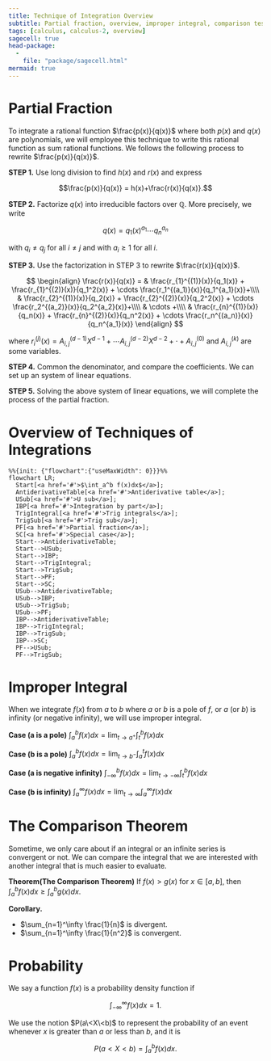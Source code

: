 ```yaml
---
title: Technique of Integration Overview
subtitle: Partial fraction, overview, improper integral, comparison test, and Probability 
tags: [calculus, calculus-2, overview]
sagecell: true
head-package:
  -
    file: "package/sagecell.html"
mermaid: true
---
```


# Partial Fraction

To integrate a rational function $\frac{p(x)}{q(x)}$ where both $p(x)$ and $q(x)$ are polynomials, we will employee this technique to write this rational function as sum rational functions. We follows the following process to rewrite $\frac{p(x)}{q(x)}$.

**STEP 1.** Use long division to find $h(x)$ and $r(x)$ and express

$$\frac{p(x)}{q(x)} = h(x)+\frac{r(x)}{q(x)}.$$

**STEP 2.** Factorize $q(x)$ into irreducible factors over $\mathbb{Q}$. More precisely, we write

$$q(x)=q_1(x)^{a_1}\cdots q_n^{a_n}$$

with $q_i\neq q_j$ for all $i\neq j$ and with $a_i\geq 1$ for all $i$.

**STEP 3.** Use the factorization in STEP 3 to rewrite $\frac{r(x)}{q(x)}$. 

$$
\begin{align}
\frac{r(x)}{q(x)}  = & \frac{r_{1}^{(1)}(x)}{q_1(x)} + \frac{r_{1}^{(2)}(x)}{q_1^2(x)} + \cdots \frac{r_1^{(a_1)}(x)}{q_1^{a_1}(x)}+\\\\
&  \frac{r_{2}^{(1)}(x)}{q_2(x)} + \frac{r_{2}^{(2)}(x)}{q_2^2(x)} + \cdots \frac{r_2^{(a_2)}(x)}{q_2^{a_2}(x)}+\\\\
& \cdots +\\\\
& \frac{r_{n}^{(1)}(x)}{q_n(x)} + \frac{r_{n}^{(2)}(x)}{q_n^2(x)} + \cdots \frac{r_n^{(a_n)}(x)}{q_n^{a_1}(x)}
\end{align}
$$

where $r_i^{(j)}(x) = A_{i,j}^{(d-1)}X^{d-1}+\cdots A_{i,j}^{(d-2)}X^{d-2}+\cdot +A_{i,j}^{(0)}$ and $A_{i,j}^{(k)}$ are some variables.

**STEP 4.** Common the denominator, and compare the coefficients. We can set up an system of linear equations.

**STEP 5.** Solving the above system of linear equations, we will complete the process of the partial fraction.

# Overview of Techniques of Integrations
```mermaid
%%{init: {"flowchart":{"useMaxWidth": 0}}}%%
flowchart LR;
  Start[<a href='#'>$\int_a^b f(x)dx$</a>];
  AntiderivativeTable[<a href='#'>Antiderivative table</a>];
  USub[<a href='#'>U sub</a>];
  IBP[<a href='#'>Integration by part</a>];
  TrigIntegral[<a href='#'>Trig integrals</a>];
  TrigSub[<a href='#'>Trig sub</a>];
  PF[<a href='#'>Partial fraction</a>];
  SC[<a href='#'>Special case</a>];
  Start-->AntiderivativeTable;
  Start-->USub;
  Start-->IBP;
  Start-->TrigIntegral;
  Start-->TrigSub;
  Start-->PF;
  Start-->SC;
  USub-->AntiderivativeTable;
  USub-->IBP;
  USub-->TrigSub;
  USub-->PF;
  IBP-->AntiderivativeTable;
  IBP-->TrigIntegral;
  IBP-->TrigSub;
  IBP-->SC;
  PF-->USub;
  PF-->TrigSub;
```

# Improper Integral

When we integrate $f(x)$ from $a$ to $b$ where $a$ or $b$ is a pole of $f$, or $a$ (or $b$) is infinity (or negative infinity), we will use improper integral. 

**Case (a is a pole)** $\displaystyle\int_a^bf(x)dx = \lim_{t\to a^+}\int_t^bf(x)dx$

**Case (b is a pole)** $\displaystyle\int_a^bf(x)dx = \lim_{t\to b^-}\int_a^{t}f(x)dx$

**Case (a is negative infinity)** $\displaystyle\int_{-\infty}^bf(x)dx = \lim_{t\to -\infty}\int_t^bf(x)dx$

**Case (b is infinity)** $\displaystyle\int_a^\infty f(x)dx = \lim_{t\to \infty}\int_a^\infty f(x)dx$

# The Comparison Theorem

Sometime, we only care about if an integral or an infinite series is convergent or not. We can compare the integral that we are interested with another integral that is much easier to evaluate.

**Theorem(The Comparison Theorem)** 
If $f(x)>g(x)$ for $x\in[a,b]$, then $\int_a^bf(x)dx\geq \int_a^b g(x)dx$.

**Corollary.**
- $\sum_{n=1}^\infty \frac{1}{n}$ is divergent.
- $\sum_{n=1}^\infty \frac{1}{n^2}$ is convergent.


# Probability

We say a function $f(x)$ is a probability density function if 

$$\int_{-\infty}^\infty f(x)dx=1.$$

We use the notion $P(a\<X\<b)$ to represent the probability of an event whenever $x$ is greater than $a$ or less than $b$, and it is

$$P(a<X<b) = \int_a^bf(x)dx.$$